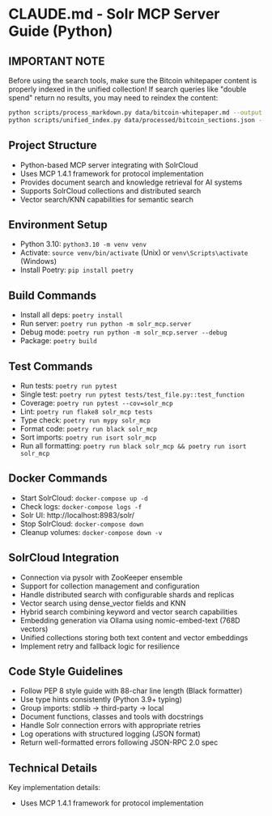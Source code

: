 # CLAUDE.md - Solr MCP Server Guide (Python)

## IMPORTANT NOTE
Before using the search tools, make sure the Bitcoin whitepaper content is properly indexed in the unified collection!
If search queries like "double spend" return no results, you may need to reindex the content:

```bash
python scripts/process_markdown.py data/bitcoin-whitepaper.md --output data/processed/bitcoin_sections.json
python scripts/unified_index.py data/processed/bitcoin_sections.json --collection unified
```

## Project Structure
- Python-based MCP server integrating with SolrCloud
- Uses MCP 1.4.1 framework for protocol implementation
- Provides document search and knowledge retrieval for AI systems
- Supports SolrCloud collections and distributed search
- Vector search/KNN capabilities for semantic search

## Environment Setup
- Python 3.10: `python3.10 -m venv venv`
- Activate: `source venv/bin/activate` (Unix) or `venv\Scripts\activate` (Windows)
- Install Poetry: `pip install poetry`

## Build Commands
- Install all deps: `poetry install`
- Run server: `poetry run python -m solr_mcp.server`
- Debug mode: `poetry run python -m solr_mcp.server --debug`
- Package: `poetry build`

## Test Commands
- Run tests: `poetry run pytest`
- Single test: `poetry run pytest tests/test_file.py::test_function`
- Coverage: `poetry run pytest --cov=solr_mcp`
- Lint: `poetry run flake8 solr_mcp tests`
- Type check: `poetry run mypy solr_mcp`
- Format code: `poetry run black solr_mcp`
- Sort imports: `poetry run isort solr_mcp`
- Run all formatting: `poetry run black solr_mcp && poetry run isort solr_mcp`

## Docker Commands
- Start SolrCloud: `docker-compose up -d`
- Check logs: `docker-compose logs -f`
- Solr UI: http://localhost:8983/solr/
- Stop SolrCloud: `docker-compose down`
- Cleanup volumes: `docker-compose down -v`

## SolrCloud Integration
- Connection via pysolr with ZooKeeper ensemble
- Support for collection management and configuration
- Handle distributed search with configurable shards and replicas
- Vector search using dense_vector fields and KNN
- Hybrid search combining keyword and vector search capabilities
- Embedding generation via Ollama using nomic-embed-text (768D vectors)
- Unified collections storing both text content and vector embeddings
- Implement retry and fallback logic for resilience

## Code Style Guidelines
- Follow PEP 8 style guide with 88-char line length (Black formatter)
- Use type hints consistently (Python 3.9+ typing)
- Group imports: stdlib → third-party → local
- Document functions, classes and tools with docstrings
- Handle Solr connection errors with appropriate retries
- Log operations with structured logging (JSON format)
- Return well-formatted errors following JSON-RPC 2.0 spec

## Technical Details

Key implementation details:

- Uses MCP 1.4.1 framework for protocol implementation